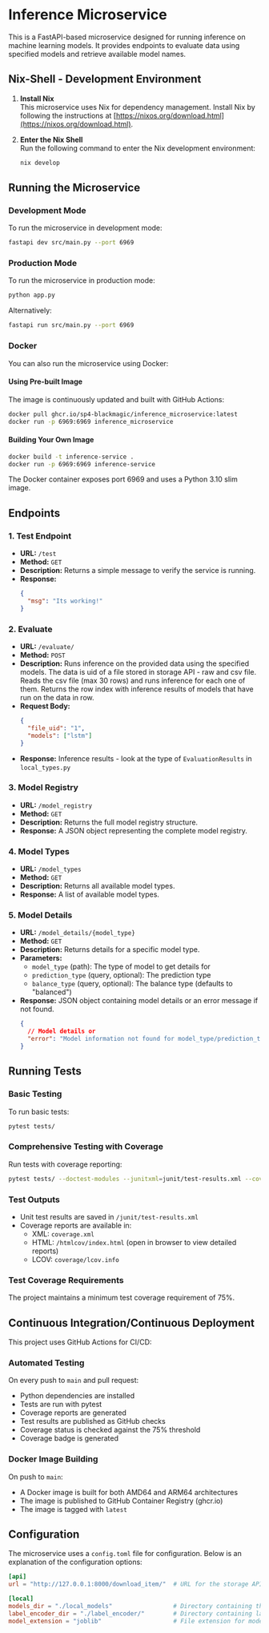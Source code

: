 # Inference Microservice

This is a FastAPI-based microservice designed for running inference on machine learning models. It provides endpoints to evaluate data using specified models and retrieve available model names.


## Nix-Shell - Development Environment 

1. **Install Nix**  
   This microservice uses Nix for dependency management. Install Nix by following the instructions at [https://nixos.org/download.html](https://nixos.org/download.html).

2. **Enter the Nix Shell**  
   Run the following command to enter the Nix development environment:
   ```bash
   nix develop
   ```

## Running the Microservice

### Development Mode
To run the microservice in development mode:
```bash
fastapi dev src/main.py --port 6969
```

### Production Mode
To run the microservice in production mode:
```bash
python app.py
```
Alternatively:
```bash
fastapi run src/main.py --port 6969
```

### Docker
You can also run the microservice using Docker:

#### Using Pre-built Image
The image is continuously updated and built with GitHub Actions:
```bash
docker pull ghcr.io/sp4-blackmagic/inference_microservice:latest
docker run -p 6969:6969 inference_microservice
```

#### Building Your Own Image
```bash
docker build -t inference-service .
docker run -p 6969:6969 inference-service
```

The Docker container exposes port 6969 and uses a Python 3.10 slim image.

## Endpoints

### 1. **Test Endpoint**
   - **URL:** `/test`
   - **Method:** `GET`
   - **Description:** Returns a simple message to verify the service is running.
   - **Response:**
     ```json
     {
       "msg": "Its working!"
     }
     ```

### 2. **Evaluate**
   - **URL:** `/evaluate/`
   - **Method:** `POST`
   - **Description:** Runs inference on the provided data using the specified models. 
   The data is uid of a file stored in storage API - raw and csv file. Reads the csv file (max 30 rows) and runs inference for each one of them. Returns the row index with inference results of models that have run on the data in row.
   - **Request Body:**
     ```json
     {
       "file_uid": "1",
       "models": ["lstm"]
     }
     ```
   - **Response:** Inference results - look at the type of `EvaluationResults` in `local_types.py`

### 3. **Model Registry**
   - **URL:** `/model_registry`
   - **Method:** `GET`
   - **Description:** Returns the full model registry structure.
   - **Response:** A JSON object representing the complete model registry.

### 4. **Model Types**
   - **URL:** `/model_types`
   - **Method:** `GET`
   - **Description:** Returns all available model types.
   - **Response:** A list of available model types.

### 5. **Model Details**
   - **URL:** `/model_details/{model_type}`
   - **Method:** `GET`
   - **Description:** Returns details for a specific model type.
   - **Parameters:**
     - `model_type` (path): The type of model to get details for
     - `prediction_type` (query, optional): The prediction type
     - `balance_type` (query, optional): The balance type (defaults to "balanced")
   - **Response:** JSON object containing model details or an error message if not found.
     ```json
     {
       // Model details or
       "error": "Model information not found for model_type/prediction_type/balance_type"
     }
     ```

## Running Tests

### Basic Testing
To run basic tests:
```bash
pytest tests/
```

### Comprehensive Testing with Coverage
Run tests with coverage reporting:
```bash
pytest tests/ --doctest-modules --junitxml=junit/test-results.xml --cov=src --cov-report=xml --cov-report=html
```

### Test Outputs
- Unit test results are saved in `/junit/test-results.xml`
- Coverage reports are available in:
  - XML: `coverage.xml`
  - HTML: `/htmlcov/index.html` (open in browser to view detailed reports)
  - LCOV: `coverage/lcov.info`

### Test Coverage Requirements
The project maintains a minimum test coverage requirement of 75%.

## Continuous Integration/Continuous Deployment

This project uses GitHub Actions for CI/CD:

### Automated Testing
On every push to `main` and pull request:
- Python dependencies are installed
- Tests are run with pytest
- Coverage reports are generated
- Test results are published as GitHub checks
- Coverage status is checked against the 75% threshold
- Coverage badge is generated

### Docker Image Building
On push to `main`:
- A Docker image is built for both AMD64 and ARM64 architectures
- The image is published to GitHub Container Registry (ghcr.io)
- The image is tagged with `latest`

## Configuration

The microservice uses a `config.toml` file for configuration. Below is an explanation of the configuration options:

```toml
[api]
url = "http://127.0.0.1:8000/download_item/"  # URL for the storage API to fetch files

[local]
models_dir = "./local_models"                 # Directory containing the models
label_encoder_dir = "./label_encoder/"        # Directory containing label encoders
model_extension = "joblib"                    # File extension for model files
```
